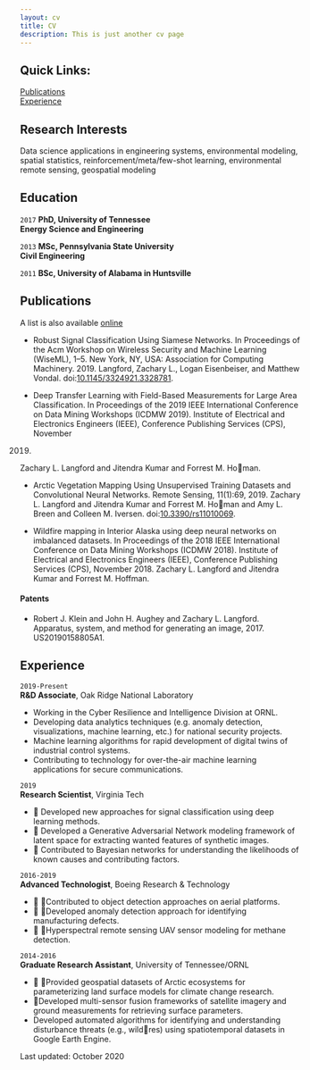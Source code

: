 ```yaml
---
layout: cv
title: CV
description: This is just another cv page
---
```


## Quick Links: <br>
[Publications](#pubs) <br>
[Experience](#exp)


## Research Interests

Data science applications in engineering systems, environmental modeling, spatial statistics, reinforcement/meta/few-shot learning, environmental remote sensing, geospatial modeling


## Education

`2017`
__PhD, University of Tennessee <br> Energy Science and Engineering__

`2013`
__MSc, Pennsylvania State University <br> Civil Engineering__

`2011`
__BSc, University of Alabama in Huntsville__


## <a name="pubs"></a>Publications


A list is also available [online](https://scholar.google.co.uk/citations?hl=en&user=8XedxuAAAAAJ&view_op=list_works&sortby=pubdate)

* Robust Signal Classification Using Siamese Networks. In Proceedings of the Acm Workshop on Wireless Security and Machine Learning (WiseML), 1–5. New York, NY, USA: Association for Computing Machinery. 2019. Langford, Zachary L., Logan Eisenbeiser, and Matthew Vondal. doi:[10.1145/3324921.3328781](https://doi.org/10.1145/3324921.3328781).


* Deep Transfer Learning with Field-Based Measurements for Large Area Classification.
In Proceedings of the 2019 IEEE International Conference on Data Mining Workshops (ICDMW 2019). Institute of Electrical and Electronics Engineers (IEEE), Conference Publishing Services (CPS), November
2019.
Zachary L. Langford and Jitendra Kumar and Forrest M. Homan.

* Arctic Vegetation Mapping Using Unsupervised Training Datasets and Convolutional Neural
Networks.
Remote Sensing, 11(1):69, 2019.
Zachary L. Langford and Jitendra Kumar and Forrest M. Homan and Amy L. Breen and Colleen M. Iversen. doi:[10.3390/rs11010069](https://doi.org/10.3390/rs11010069).


* Wildfire mapping in Interior Alaska using deep neural networks on imbalanced datasets.
In Proceedings of the 2018 IEEE International Conference on Data Mining Workshops (ICDMW 2018). Institute of Electrical and Electronics Engineers (IEEE), Conference Publishing Services (CPS), November 2018. Zachary L. Langford and Jitendra Kumar and Forrest M. Hoffman.

#### <a name="pats"></a>Patents

* Robert J. Klein and John H. Aughey and Zachary L. Langford.
Apparatus, system, and method for generating an image, 2017.
US20190158805A1.

## <a name="exp"></a>Experience

`2019-Present` <br>
__R&D Associate__, Oak Ridge National Laboratory

* Working in the Cyber Resilience and Intelligence Division at ORNL.
* Developing data analytics techniques (e.g. anomaly detection, visualizations, machine learning, etc.) for national security projects.
* Machine learning algorithms for rapid development of digital twins of industrial control systems.
* Contributing to technology for over-the-air machine learning applications for secure communications.

`2019`  <br>
__Research Scientist__, Virginia Tech

*   Developed new approaches for signal classification using deep learning methods.
*   Developed a Generative Adversarial Network modeling framework of latent space for extracting wanted features of synthetic
images.
*   Contributed to Bayesian networks for understanding the likelihoods of known causes and contributing factors.

`2016-2019`  <br>
__Advanced Technologist__, Boeing Research & Technology

*   Contributed to object detection approaches on aerial platforms.
*   Developed anomaly detection approach for identifying manufacturing defects.
*   Hyperspectral remote sensing UAV sensor modeling for methane detection.

`2014-2016`  <br>
__Graduate Research Assistant__, University of Tennessee/ORNL

*   Provided geospatial datasets of Arctic ecosystems for parameterizing land surface models for climate change research.
*  Developed multi-sensor fusion frameworks of satellite imagery and ground measurements for retrieving surface parameters.
*  Developed automated algorithms for identifying and understanding disturbance threats (e.g., wildres) using spatiotemporal datasets in Google Earth Engine.

Last updated: October 2020

